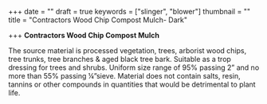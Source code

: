 +++
date = ""
draft = true
keywords = ["slinger", "blower"]
thumbnail = ""
title = "Contractors Wood Chip Compost Mulch- Dark"

+++
**Contractors Wood Chip Compost Mulch**

The source material is processed vegetation, trees, arborist wood chips, tree trunks, tree branches & aged black tree bark. Suitable as a trop dressing for trees and shrubs. Uniform size range of 95% passing 2” and no more than 55% passing ¼”sieve. Material does not contain salts, resin, tannins or other compounds in quantities that would be detrimental to plant life.